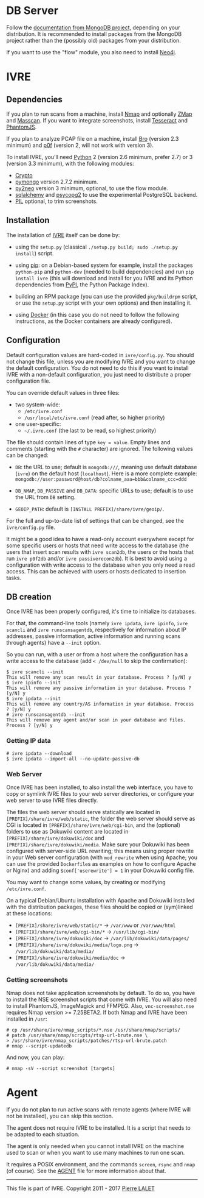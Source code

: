 # DB Server #

Follow the [documentation from MongoDB
project](http://docs.mongodb.org/manual/installation/), depending on
your distribution. It is recommended to install packages from the
MongoDB project rather than the (possibly old) packages from your
distribution.

If you want to use the "flow" module, you also need to install
[Neo4j](http://neo4j.com/).

# IVRE #

## Dependencies ##

If you plan to run scans from a machine, install
[Nmap](http://nmap.org/) and optionally [ZMap](https://zmap.io/) and
[Masscan](https://github.com/robertdavidgraham/masscan). If you want
to integrate screenshots, install
[Tesseract](https://github.com/tesseract-ocr/tesseract) and
[PhantomJS](http://phantomjs.org/).

If you plan to analyze PCAP file on a machine, install
[Bro](http://www.bro.org/) (version 2.3 minimum) and
[p0f](http://lcamtuf.coredump.cx/p0f/) (version 2, will not work with
version 3).

To install IVRE, you'll need [Python](http://www.python.org/) 2
(version 2.6 minimum, prefer 2.7) or 3 (version 3.3 minimum), with the
following modules:

  * [Crypto](http://www.pycrypto.org/)
  * [pymongo](http://api.mongodb.org/python/) version 2.7.2 minimum.
  * [py2neo](http://py2neo.org/v3/) version 3 minimum, optional, to
    use the flow module.
  * [sqlalchemy](http://www.sqlalchemy.org/) and
    [psycopg2](http://initd.org/psycopg/) to use the experimental
    PostgreSQL backend.
  * [PIL](http://www.pythonware.com/products/pil/) optional, to trim
    screenshots.

## Installation ##

The installation of [IVRE](README.md) itself can be done by:

  * using the `setup.py` (classical `./setup.py build; sudo ./setup.py
    install`) script.

  * using [pip](https://pypi.python.org/pypi/pip): on a Debian-based
    system for example, install the packages `python-pip` and
    `python-dev` (needed to build dependencies) and run `pip install
    ivre` (this will download and install for you IVRE and its Python
    dependencies from [PyPI](https://pypi.python.org), the Python
    Package Index).

  * building an RPM package (you can use the provided `pkg/buildrpm`
    script, or use the `setup.py` script with your own options) and
    then installing it.

  * using [Docker](DOCKER.md) (in this case you do not need to follow
    the following instructions, as the Docker containers are already
    configured).

## Configuration ##

Default configuration values are hard-coded in `ivre/config.py`. You
should not change this file, unless you are modifying IVRE and you
want to change the default configuration. You do not need
to do this if you want to install IVRE with a non-default
configuration, you just need to distribute a proper configuration
file.

You can override default values in three files:
  - two system-wide:
    - `/etc/ivre.conf`
    - `/usr/local/etc/ivre.conf` (read after, so higher priority)
  - one user-specific:
    - `~/.ivre.conf` (the last to be read, so highest priority)

The file should contain lines of type `key = value`. Empty lines and
comments (starting with the `#` character) are ignored. The following
values can be changed:

  - `DB`: the URL to use; default is `mongodb:///`, meaning use
    default database (`ivre`) on the default host (`localhost`). Here
    is a more complete example:
	`mongodb://user:password@host/db?colname_aaa=bbb&colname_ccc=ddd`

  - `DB_NMAP`, `DB_PASSIVE` and `DB_DATA`: specific URLs to use;
    default is to use the URL from `DB` setting.

  - `GEOIP_PATH`: default is `[INSTALL PREFIX]/share/ivre/geoip/`.

For the full and up-to-date list of settings that can be changed, see
the `ivre/config.py` file.

It might be a good idea to have a read-only account everywhere except
for some specific users or hosts that need write access to the
database (the users that insert scan results with `ivre scan2db`, the
users or the hosts that run `ivre p0f2db` and/or `ivre
passiverecon2db`). It is best to avoid using a configuration with
write access to the database when you only need a read access. This
can be achieved with users or hosts dedicated to insertion tasks.

## DB creation ##

Once IVRE has been properly configured, it's time to initialize its
databases.

For that, the command-line tools (namely `ivre ipdata`, `ivre ipinfo`,
`ivre scancli` and `ivre runscansagentdb`, respectively for
information about IP addresses, passive information, active
information and running scans through agents) have a `--init` option.

So you can run, with a user or from a host where the configuration has
a write access to the database (add `< /dev/null` to skip the
confirmation):

    $ ivre scancli --init
    This will remove any scan result in your database. Process ? [y/N] y
    $ ivre ipinfo --init
    This will remove any passive information in your database. Process ? [y/N] y
    $ ivre ipdata --init
    This will remove any country/AS information in your database. Process ? [y/N] y
    # ivre runscansagentdb --init
    This will remove any agent and/or scan in your database and files. Process ? [y/N] y

### Getting IP data ###

    # ivre ipdata --download
    $ ivre ipdata --import-all --no-update-passive-db

### Web Server ###

Once IVRE has been installed, to also install the web interface, you
have to copy or symlink IVRE files to your web server directories, or
configure your web server to use IVRE files directly.

The files the web server should serve statically are located in
`[PREFIX]/share/ivre/web/static`, the folder the web server should
serve as CGI is located in `[PREFIX]/share/ivre/web/cgi-bin`, and the
(optional) folders to use as Dokuwiki content are located in
`[PREFIX]/share/ivre/dokuwiki/doc` and
`[PREFIX]/share/ivre/dokuwiki/media`. Make sure your Dokuwiki has been
configured with server-side URL rewriting; this means using proper
rewrite in your Web server configuration (with `mod_rewrite` when
using Apache; you can use the provided `Dockerfile`s as examples on
how to configure Apache or Nginx) and adding `$conf['userewrite'] = 1`
in your Dokuwiki config file.

You may want to change some values, by creating or modifying
`/etc/ivre.conf`.

On a typical Debian/Ubuntu installation with Apache and Dokuwiki
installed with the distribution packages, these files should be copied
or (sym)linked at these locations:

 - `[PREFIX]/share/ivre/web/static/*` -> `/var/www` or `/var/www/html`
 - `[PREFIX]/share/ivre/web/cgi-bin/*` -> `/usr/lib/cgi-bin/`
 - `[PREFIX]/share/ivre/dokuwiki/doc`
     -> `/var/lib/dokuwiki/data/pages/`
 - `[PREFIX]/share/ivre/dokuwiki/media/logo.png`
     -> `/var/lib/dokuwiki/data/media/`
 - `[PREFIX]/share/ivre/dokuwiki/media/doc`
     -> `/var/lib/dokuwiki/data/media/`

### Getting screenshots ###

Nmap does not take application screenshots by default. To do so, you
have to install the NSE screenshot scripts that come with IVRE. You
will also need to install PhantomJS, ImageMagick and FFMPEG. Also,
`vnc-screenshot.nse` requires Nmap version >= 7.25BETA2. If both Nmap
and IVRE have been installed in `/usr`:

    # cp /usr/share/ivre/nmap_scripts/*.nse /usr/share/nmap/scripts/
    # patch /usr/share/nmap/scripts/rtsp-url-brute.nse \
	> /usr/share/ivre/nmap_scripts/patches/rtsp-url-brute.patch
    # nmap --script-updatedb

And now, you can play:

	# nmap -sV --script screenshot [targets]

# Agent #

If you do not plan to run active scans with remote agents (where IVRE
will not be installed), you can skip this section.

The agent does not require IVRE to be installed. It is a script that
needs to be adapted to each situation.

The agent is only needed when you cannot install IVRE on the machine
used to scan or when you want to use many machines to run one scan.

It requires a POSIX environment, and the commands `screen`, `rsync`
and `nmap` (of course). See the [AGENT](AGENT.md) file for more
information about that.


---

This file is part of IVRE. Copyright 2011 - 2017
[Pierre LALET](mailto:pierre.lalet@cea.fr)
